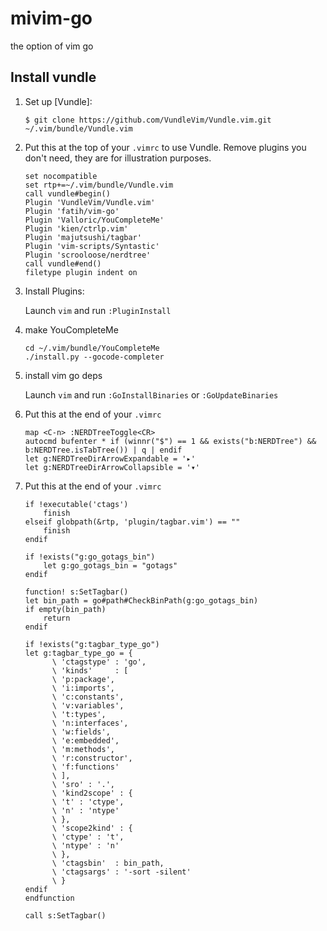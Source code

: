 # mivim-go
the option of vim go

## Install vundle
1. Set up [Vundle]:

    `$ git clone https://github.com/VundleVim/Vundle.vim.git ~/.vim/bundle/Vundle.vim`
    
2. Put this at the top of your `.vimrc` to use Vundle. Remove plugins you don't need, they are for illustration purposes.

    ```vim
    set nocompatible
    set rtp+=~/.vim/bundle/Vundle.vim
    call vundle#begin()
    Plugin 'VundleVim/Vundle.vim'
    Plugin 'fatih/vim-go'
    Plugin 'Valloric/YouCompleteMe'
    Plugin 'kien/ctrlp.vim'
    Plugin 'majutsushi/tagbar'
    Plugin 'vim-scripts/Syntastic'
    Plugin 'scrooloose/nerdtree'
    call vundle#end()
    filetype plugin indent on
    ```
3. Install Plugins:

    Launch `vim` and run `:PluginInstall`
   
4. make YouCompleteMe

    ```
    cd ~/.vim/bundle/YouCompleteMe
    ./install.py --gocode-completer
    ```

5. install vim go deps
    
    Launch `vim` and run `:GoInstallBinaries` or `:GoUpdateBinaries`
    
6. Put this at the end of your `.vimrc`
    
    ```
    map <C-n> :NERDTreeToggle<CR>
    autocmd bufenter * if (winnr("$") == 1 && exists("b:NERDTree") && b:NERDTree.isTabTree()) | q | endif
    let g:NERDTreeDirArrowExpandable = '▸'
    let g:NERDTreeDirArrowCollapsible = '▾'
    ```
   
7. Put this at the end of your `.vimrc`
    ```
    if !executable('ctags')
        finish
    elseif globpath(&rtp, 'plugin/tagbar.vim') == ""
        finish
    endif

    if !exists("g:go_gotags_bin")
        let g:go_gotags_bin = "gotags"
    endif

    function! s:SetTagbar()
    let bin_path = go#path#CheckBinPath(g:go_gotags_bin)
    if empty(bin_path)
        return
    endif

    if !exists("g:tagbar_type_go")
    let g:tagbar_type_go = {
          \ 'ctagstype' : 'go',
          \ 'kinds'     : [
          \ 'p:package',
          \ 'i:imports',
          \ 'c:constants',
          \ 'v:variables',
          \ 't:types',
          \ 'n:interfaces',
          \ 'w:fields',
          \ 'e:embedded',
          \ 'm:methods',
          \ 'r:constructor',
          \ 'f:functions'
          \ ],
          \ 'sro' : '.',
          \ 'kind2scope' : {
          \ 't' : 'ctype',
          \ 'n' : 'ntype'
          \ },
          \ 'scope2kind' : {
          \ 'ctype' : 't',
          \ 'ntype' : 'n'
          \ },
          \ 'ctagsbin'  : bin_path,
          \ 'ctagsargs' : '-sort -silent'
          \ }
    endif
    endfunction

    call s:SetTagbar()
    ```



